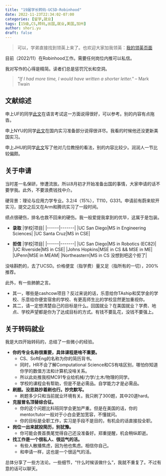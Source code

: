 ```yaml
---
title: "19届学长转码-UCSD-Robinhood"
date: 2022-11-23T22:34:02-07:00
categories: [留学,就业]
tags: [15级,CS,转码,出国,就业,美国,加州]
author: shori.yu 
draft: false
---
```



> 可以，学弟直接找到领英上来了。也欢迎大家加我领英：[我的领英页面](https://www.linkedin.com/in/shoriyu)

目前（2022/11）在Robinhood工作。需要任何岗位内推可以私信。

我对写作的心得是精简。读者们总是惩罚冗长和空洞。

> *"If I had more time, I would have written a shorter letter."*
> – Mark Twain

## 文献综述

申上UF的同学[此文](https://shuosc.github.io/fly/posts/18-anonymous-cs-mscs-uf/)在语言考试这一方面说得很好，可以参考。别的内容有点拖沓。

申上NYU的同学[此文](https://shuosc.github.io/fly/posts/16-anonymous-cs-nyu/)在国内实习准备部分说得很详尽。我看的时候他还没更新美国实习。

申上JHU的同学[此文](https://shuosc.github.io/fly/posts/18-cs-%E5%87%BA%E5%9B%BD-mssi-jhu/)写了他对几位教授的看法，别的内容比较少。润润人一节比较偏颇。

## 关于申请

当时差一名保研，惨遭流放。所以8月初才开始准备出国的事情，大家申请的话不要学我。此外，不要浪费钱找中介。

硬背景：理论与应用力学专业。3.2/4（15%），T110，G331。申请前有蔚来软开实习，提交之后又在Arm和腾讯实习了一段时间。

绩点很硬伤，排名也救不回来的硬伤。我一般爱提我拿到的优毕，这属于是包装。

- **录取** 
  |学校|项目|
  |------|-------|
  |UC San Diego|MS in Engineering Sciences|
  |UC Santa Cruz|MS in CSE|

- **拒信** 
  |学校|项目|
  |------|-------|
  |UC San Diego|MS in Robotics (EC82)|
  |UC Riverside|MS in CSE|
  |Johns Hopkins|MSE in CS && MSE in ME|
  |UPenn|MSE in MEAM|
  |Northeastern|MS in CS 没想到吧这个拒了|


没啥斟酌的，去了UCSD。价格便宜（指学费）量又足（指所有的一切），200%推荐。

此外，有一些肺腑之言。
- 其一，哪些是cashcow项目？反过来说的话，乐意给你TAship和奖学金的学校、乐意给你便宜宿舍的学校、有更高师生比的学校显然更加重视你。
- 其二，请一定想清楚自己的目标是什么。回国就业？在美国就业？学费、地点、学校声望都是你为了达成目标的方式。有钱不要乱花，没钱不要强上。

## 关于转码就业

我是大四开始转码的，总结了一些微小的经验。

- **你的专业名称很重要，具体课程是啥不重要。** 
  - CS、SoftEng的名称为你的简历背书。
  - 同时，HR不会了解Computational Science和CS有啥区别，哪怕你知道你学的数值方法和计算机没啥关系。
  - 所以此处推我校MC91专业给机械/力学/土木/物理的同学。
  - 学校的课程会有帮助，但是不是必需品。自学能力才是必需品。
- **刷题。没思路抄着刷也行。抄完默写。**
  - 刷题多少只和当前就业环境有关。我只刷了300题，其中20道hard。
- **克服冒名顶替综合征。** 
  - 你的这个问题比科班同学会更加严重。但是在美国的话，你的mentor/tutor一般对于小白会更加宽容，不懂就问。
  - 你的目标是全职工作，实习是手段不是目的，有机会的话直接投全职。
- **岗位一出来就投简历，别犹豫。** 
  - 你可能会畏首畏尾觉得自己还没准备好。郑重提醒，机会稍纵即逝。
- **找工作是一个很私人、很运气的活。** 
  - 有些人散播焦虑，因为他也焦虑。相信你自己。
  - 和申请一样，这也是一个很运气的活。

总体分享了一些方法论。一些细节，“什么时候该做什么”，我就不重复了。不过有意的话可以聊天。
